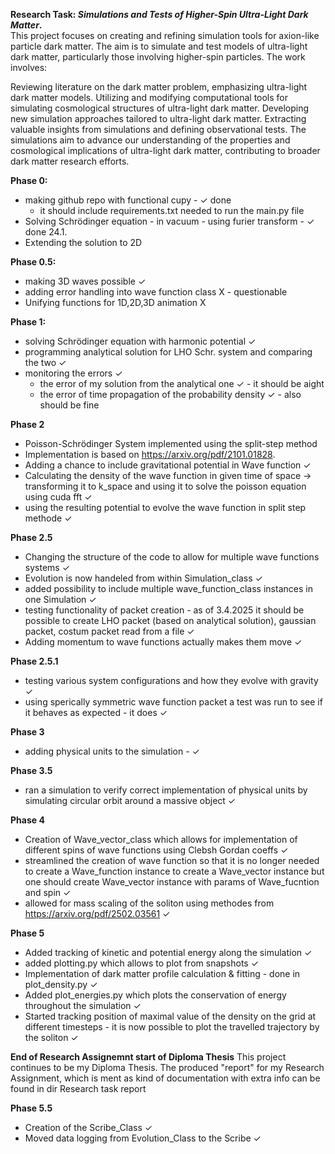 **Research Task: *Simulations and Tests of Higher-Spin Ultra-Light Dark Matter*.** \
This project focuses on creating and refining simulation tools for axion-like particle dark matter. The aim is to simulate and test models of ultra-light dark matter, particularly those involving higher-spin particles. The work involves:

Reviewing literature on the dark matter problem, emphasizing ultra-light dark matter models.
Utilizing and modifying computational tools for simulating cosmological structures of ultra-light dark matter.
Developing new simulation approaches tailored to ultra-light dark matter.
Extracting valuable insights from simulations and defining observational tests.
The simulations aim to advance our understanding of the properties and cosmological implications of ultra-light dark matter, contributing to broader dark matter research efforts.


**Phase 0:**
- making github repo with functional cupy - ✓ done
  - it should include requirements.txt needed to run the main.py file
- Solving Schrödinger equation - in vacuum - using furier transform - ✓ done 24.1.
- Extending the solution to 2D


**Phase 0.5:**
- making 3D waves possible ✓
- adding error handling into wave function class X - questionable
- Unifying functions for 1D,2D,3D animation X

**Phase 1:**
- solving Schrödinger equation with harmonic potential ✓
- programming analytical solution for LHO Schr. system and comparing the two  ✓
- monitoring the errors ✓ 
  - the error of my solution from the analytical one ✓ - it should be aight
  - the error of time propagation of the probability density  ✓ - also should be fine
  
**Phase 2**
- Poisson-Schrödinger System implemented using the split-step method
- Implementation is based on https://arxiv.org/pdf/2101.01828.
- Adding a chance to include gravitational potential in Wave function ✓
- Calculating the density of the wave function in given time of space -> transforming it to k_space and using it to solve the poisson equation using cuda fft ✓
- using the resulting potential to evolve the wave function in split step methode ✓

**Phase 2.5**
- Changing the structure of the code to allow for multiple wave functions systems ✓
- Evolution is now handeled from within Simulation_class ✓
- added possibility to include multiple wave_function_class instances in one Simulation ✓
- testing functionality of packet creation - as of 3.4.2025 it should be possible to create LHO packet (based on analytical solution), gaussian packet, costum packet read from a file ✓
- Adding momentum to wave functions actually makes them move ✓

**Phase 2.5.1**
- testing various system configurations and how they evolve with gravity ✓
- using sperically symmetric wave function packet a test was run to see if it behaves as expected - it does ✓

**Phase 3**
- adding physical units to the simulation - ✓

**Phase 3.5**
- ran a simulation to verify correct implementation of physical units by simulating circular orbit around a massive object ✓

**Phase 4**
- Creation of Wave_vector_class which allows for implementation of different spins of wave functions using Clebsh Gordan coeffs ✓
- streamlined the creation of wave function so that it is no longer needed to create a Wave_function instance to create a Wave_vector
instance but one should create Wave_vector instance with params of Wave_fucntion and spin ✓
- allowed for mass scaling of the soliton using methodes from https://arxiv.org/pdf/2502.03561 ✓

**Phase 5**
- Added tracking of kinetic and potential energy along the simulation ✓
- added plotting.py which allows to plot from snapshots ✓
- Implementation of dark matter profile calculation & fitting - done in plot_density.py ✓
- Added plot_energies.py which plots the conservation of energy throughout the simulation ✓
- Started tracking position of maximal value of the density on the grid at different timesteps - it is now possible to plot the travelled trajectory by the soliton ✓

**End of Research Assignemnt start of Diploma Thesis**
This project continues to be my Diploma Thesis. The produced "report" for my Research Assignment, which is ment as kind of documentation with extra info can be found in dir Research task report

**Phase 5.5**
- Creation of the Scribe_Class ✓
- Moved data logging from Evolution_Class to the Scribe ✓
